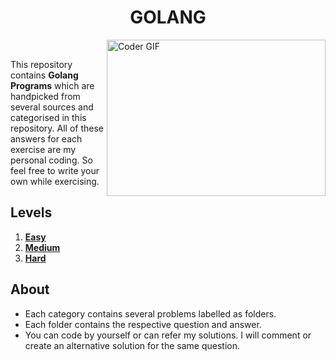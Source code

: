 <h1 align="center">GOLANG</h1>

<img align="right" alt="Coder GIF" height=250 width=350 src="https://miro.medium.com/max/1360/0*7Q3yvSIv_t0ioJ-Z.gif" />
<br>

This repository contains **Golang Programs** which are handpicked from several sources and categorised in this repository. All of these answers for each exercise are my personal coding. So feel free to write your own while exercising.

## Levels

1. **[Easy](https://github.com/ajay-ca/golang/tree/master/Easy/)**
2. **[Medium](https://github.com/ajay-ca/golang/tree/master/Medium/)**
3. **[Hard](https://github.com/ajay-ca/golang/tree/master/Hard/)**

## About

* Each category contains several problems labelled as folders.
* Each folder contains the respective question and answer.
* You can code by yourself or can refer my solutions. I will comment or create an alternative solution for the same question.
